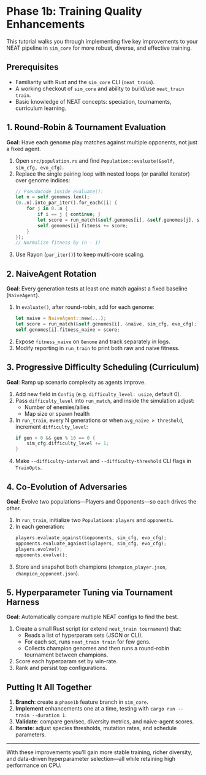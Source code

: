 # Phase 1b: Training Quality Enhancements

This tutorial walks you through implementing five key improvements to your NEAT pipeline in `sim_core` for more robust, diverse, and effective training.

## Prerequisites

- Familiarity with Rust and the `sim_core` CLI (`neat_train`).
- A working checkout of `sim_core` and ability to build/use `neat_train train`.
- Basic knowledge of NEAT concepts: speciation, tournaments, curriculum learning.

## 1. Round-Robin & Tournament Evaluation

**Goal**: Have each genome play matches against multiple opponents, not just a fixed agent.

1. Open `src/population.rs` and find `Population::evaluate(&self, sim_cfg, evo_cfg)`.
2. Replace the single pairing loop with nested loops (or parallel iterator) over genome indices:
   ```rust
   // Pseudocode inside evaluate():
   let n = self.genomes.len();
   (0..n).into_par_iter().for_each(|i| {
       for j in 0..n {
           if i == j { continue; }
           let score = run_match(&self.genomes[i], &self.genomes[j], sim_cfg, evo_cfg);
           self.genomes[i].fitness += score;
       }
   });
   // Normalize fitness by (n - 1)
   ```
3. Use Rayon (`par_iter()`) to keep multi-core scaling.

## 2. NaiveAgent Rotation

**Goal**: Every generation tests at least one match against a fixed baseline (`NaiveAgent`).

1. In `evaluate()`, after round-robin, add for each genome:
   ```rust
   let naive = NaiveAgent::new(...);
   let score = run_match(&self.genomes[i], &naive, sim_cfg, evo_cfg);
   self.genomes[i].fitness_naive = score;
   ```
2. Expose `fitness_naive` on `Genome` and track separately in logs.
3. Modify reporting in `run_train` to print both raw and naive fitness.

## 3. Progressive Difficulty Scheduling (Curriculum)

**Goal**: Ramp up scenario complexity as agents improve.

1. Add new field in `Config` (e.g. `difficulty_level: usize`, default 0).
2. Pass `difficulty_level` into `run_match`, and inside the simulation adjust:
   - Number of enemies/allies
   - Map size or spawn health
3. In `run_train`, every N generations or when `avg_naive > threshold`, increment `difficulty_level`:
   ```rust
   if gen > 0 && gen % 10 == 0 {
       sim_cfg.difficulty_level += 1;
   }
   ```
4. Make `--difficulty-interval` and `--difficulty-threshold` CLI flags in `TrainOpts`.

## 4. Co-Evolution of Adversaries

**Goal**: Evolve two populations—Players and Opponents—so each drives the other.

1. In `run_train`, initialize two `Population`s: `players` and `opponents`.
2. In each generation:
   ```rust
   players.evaluate_against(&opponents, sim_cfg, evo_cfg);
   opponents.evaluate_against(&players, sim_cfg, evo_cfg);
   players.evolve();
   opponents.evolve();
   ```
3. Store and snapshot both champions (`champion_player.json`, `champion_opponent.json`).

## 5. Hyperparameter Tuning via Tournament Harness

**Goal**: Automatically compare multiple NEAT configs to find the best.

1. Create a small Rust script (or extend `neat_train tournament`) that:
   - Reads a list of hyperparam sets (JSON or CLI).
   - For each set, runs `neat_train train` for few gens.
   - Collects champion genomes and then runs a round-robin tournament between champions.
2. Score each hyperparam set by win-rate.
3. Rank and persist top configurations.

## Putting It All Together

1. **Branch**: create a `phase1b` feature branch in `sim_core`.
2. **Implement** enhancements one at a time, testing with `cargo run -- train --duration 1`.
3. **Validate**: compare gen/sec, diversity metrics, and naive-agent scores.
4. **Iterate**: adjust species thresholds, mutation rates, and schedule parameters.

---

With these improvements you’ll gain more stable training, richer diversity, and data-driven hyperparameter selection—all while retaining high performance on CPU.
